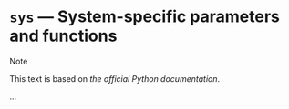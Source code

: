 # `sys` — System-specific parameters and functions

> [!NOTE]
> This text is based on *the official Python documentation*.

...
